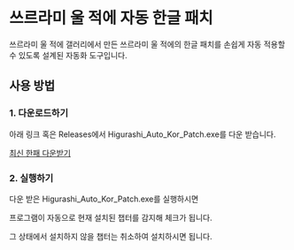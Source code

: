 # 쓰르라미 울 적에 자동 한글 패치
쓰르라미 울 적에 갤러리에서 만든 쓰르라미 울 적에의 한글 패치를 손쉽게 자동 적용할 수 있도록 설계된 자동화 도구입니다.

## 사용 방법

### 1. 다운로드하기
아래 링크 혹은 Releases에서 Higurashi_Auto_Kor_Patch.exe를 다운 받습니다.

[최신 한패 다운받기](https://github.com/munsy0227/Higurashi-Auto-KR-Patcher/releases/latest)

### 2. 실행하기

다운 받은 Higurashi_Auto_Kor_Patch.exe를 실행하시면

프로그램이 자동으로 현재 설치된 챕터를 감지해 체크가 됩니다.

그 상태에서 설치하지 않을 챕터는 취소하여 설치하시면 됩니다.
